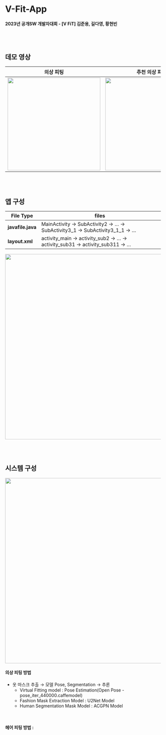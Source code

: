 # V-Fit-App

#### 2023년 공개SW 개발자대회 - [V FiT] 김준용, 길다영, 황현빈

<br><br>

## 데모 영상

의상 피팅 | 추천 의상 피팅 | 헤어 피팅
--|--|--
<img src="https://github.com/VIP-Projects/V-Fit-App/assets/53934639/389ba37d-7f37-467e-a35c-8bc055414f65" style="width:300px"> | <img src="https://github.com/VIP-Projects/V-Fit-App/assets/53934639/bff31248-aef5-40a4-b8dc-050f5749702a" style="width:300px">|<img src="https://github.com/VIP-Projects/V-Fit-App/assets/53934639/9539fe8a-edfb-4984-9c73-a65ec43ef3d5" style="width:300px">

<br><br>

## 앱 구성

File Type | files
--|--
<b>javafile.java</b> | MainActivity → SubActivity2 → … → SubActivity3_1 → SubActivity3_1_1  → … 
<b>layout.xml</b> | activity_main → activity_sub2 → … → activity_sub31 → activity_sub311  → … 

<p align="center">
<img src="https://github.com/VIP-Projects/V-Fit-App/assets/53934639/3c10f207-6c12-44fe-98e3-224c8dd3461a" style="width:600px"></p>


<br><br>

## 시스템 구성

<p align="center">
<img src="https://github.com/VIP-Projects/V-Fit-App/assets/53934639/7bccd6fc-4c68-42cf-97b4-bf53d83e476f" style="width:600px"></p>

#### 의상 피팅 방법
- 옷 마스크 추출 → 모델 Pose, Segmentation → 추론
  -	Virtual Fitting model : Pose Estimation(Open Pose - pose_iter_440000.caffemodel)
  -	Fashion Mask Extraction Model : U2Net Model
  -	Human Segmentation Mask Model : ACGPN Model

<br>

#### 헤어 피팅 방법 : 
